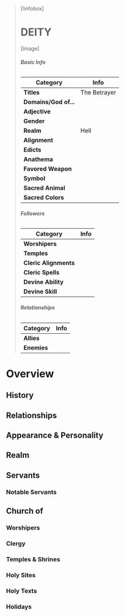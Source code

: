 > [!infobox]
> # **DEITY**
> [Image]
> ###### **Basic Info**
> | **Category** | **Info** |
> | ---- | ---- |
> | **Titles** | The Betrayer |
> | **Domains/God of...** |  |
> | **Adjective** |  |
> | **Gender** |  |
> | **Realm** | Hell |
> | **Alignment** |  |
> | **Edicts** |  |
> | **Anathema** |  |
> | **Favored Weapon** |  |
> | **Symbol** |  |
> | **Sacred Animal** |  |
> | **Sacred Colors** |  |
> ###### **Followers**
> | **Category** | **Info** |
> | ---- | ---- |
> | **Worshipers** |  |
> | **Temples** |  |
> | **Cleric Alignments** |  |
> | **Cleric Spells** |  |
> | **Devine Ability** |  |
> | **Devine Skill** |  |
> ###### **Relationships**
> | **Category** | **Info** |
> | ---- | ---- |
> | **Allies** |  |
> | **Enemies** |  |

# Overview

## History

## Relationships

## Appearance & Personality

## Realm

## Servants

### Notable Servants

## Church of 

### Worshipers

### Clergy 

### Temples & Shrines

### Holy Sites

### Holy Texts

### Holidays



